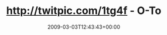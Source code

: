 ---
retweeted: false
source: <a href="http://twitter.com" rel="nofollow">Twitter Web Client</a>
entities:
  hashtags: []
  symbols: []
  user_mentions: []
  urls: []
display_text_range:
- '0'
- '124'
favorite_count: '0'
id_str: '1273535802'
truncated: false
retweet_count: '0'
id: '1273535802'
created_at: Tue Mar 03 12:43:43 +0000 2009
favorited: false
full_text: 'http://twitpic.com/1tg4f - O-Ton Spülmaschinenreperateur: "Shit! Fuck!
  Der Dichtungsring!". Ich hole Eimer und Handtücher...'
lang: de
tags:
- pesos:twitter
date: '2009-03-03T12:43:43+00:00'
src: https://twitter.com/bascht/status/1273535802
original_url: https://twitter.com/bascht/status/1273535802
type: twitter_tweet
text: 'http://twitpic.com/1tg4f - O-Ton Spülmaschinenreperateur: "Shit! Fuck! Der
  Dichtungsring!". Ich hole Eimer und Handtücher...'
title: http://twitpic.com/1tg4f - O-To

---